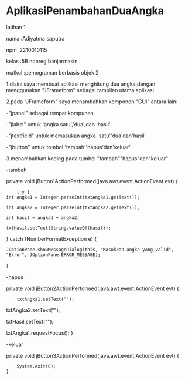 # AplikasiPenambahanDuaAngka
 latihan 1 
 
nama   :Adiyatma saputra

npm    :2210010115

kelas  :5B nonreg banjarmasin

matkul :pemograman berbasis objek 2


1.disini saya membuat aplikasi menghitung dua angka,dengan menggunakan "JFrameform" sebagai tampilan utama aplikasi

2.pada "JFrameform" saya menambahkan komponen "GUI" antara lain:

-"jpanel" sebagai tempat kompunen

-"jlabel" untuk 'angka satu','dua',dan 'hasil'

-"jtextfield" untuk memasukan angka 'satu''dua'dan'hasil'

-"jbutton" untuk tombol 'tambah''hapus'dan'keluar'

3.menambahkan koding pada tumbol "tambah""hapus"dan"keluar"

-tambah
  
   private void jButton1ActionPerformed(java.awt.event.ActionEvent evt) {                                         
      
        try {
    int angka1 = Integer.parseInt(txtAngka1.getText());
   
    int angka2 = Integer.parseInt(txtAngka2.getText());
   
    int hasil = angka1 + angka2;
   
    txtHasil.setText(String.valueOf(hasil));

} catch (NumberFormatException e) {
  
    JOptionPane.showMessageDialog(this, "Masukkan angka yang valid", "Error", JOptionPane.ERROR_MESSAGE);
}


-hapus
  
   private void jButton2ActionPerformed(java.awt.event.ActionEvent evt) {                                         
        
        txtAngka1.setText("");

txtAngka2.setText("");

txtHasil.setText("");

txtAngka1.requestFocus();
    }                 

-keluar

 private void jButton3ActionPerformed(java.awt.event.ActionEvent evt) {                                         
     
        System.exit(0);
    }                                        



